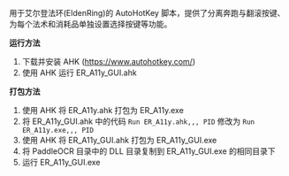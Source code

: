 用于艾尔登法环(EldenRing)的 AutoHotKey 脚本，提供了分离奔跑与翻滚按键、为每个法术和消耗品单独设置选择按键等功能。 

**运行方法**

1. 下载并安装 AHK (https://www.autohotkey.com/)
2. 使用 AHK 运行 ER_A11y_GUI.ahk

**打包方法**

1. 使用 AHK 将 ER_A11y.ahk 打包为 ER_A11y.exe
2. 将 ER_A11y_GUI.ahk 中的代码 `Run ER_A11y.ahk,,, PID` 修改为 `Run ER_A11y.exe,,, PID`
3. 使用 AHK 将 ER_A11y_GUI.ahk 打包为 ER_A11y_GUI.exe
4. 将 PaddleOCR 目录中的 DLL 目录复制到 ER_A11y_GUI.exe 的相同目录下
5. 运行 ER_A11y_GUI.exe
